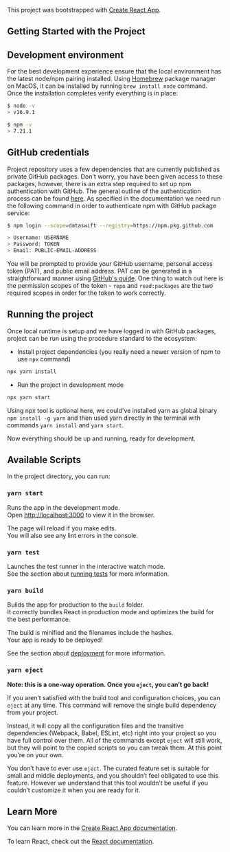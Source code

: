 This project was bootstrapped with [Create React App](https://github.com/facebook/create-react-app).

## Getting Started with the Project

## Development environment

For the best development experience ensure that the local environment has the latest node/npm pairing installed. Using 
[Homebrew](https://brew.sh/) package manager on MacOS, it can be installed by running `brew install node` command. Once 
the installation completes verify everything is in place: 

```bash
$ node -v
> v16.9.1

$ npm -v
> 7.21.1
```

## GitHub credentials

Project repository uses a few dependencies that are currently published as private GitHub packages. Don't worry, you have
been given access to these packages, however, there is an extra step required to set up npm authentication with GitHub.
The general outline of the authentication process can be found [here](https://docs.github.com/en/packages/working-with-a-github-packages-registry/working-with-the-npm-registry#authenticating-with-a-personal-access-token).
As specified in the documentation we need run the following command in order to authenticate npm with GitHub package service:

```bash
$ npm login --scope=dataswift --registry=https://npm.pkg.github.com

> Username: USERNAME
> Password: TOKEN
> Email: PUBLIC-EMAIL-ADDRESS
```

You will be prompted to provide your GitHub username, personal access token (PAT), and public email address. PAT can be 
generated in a straightforward manner using [GitHub's guide](https://docs.github.com/en/authentication/keeping-your-account-and-data-secure/creating-a-personal-access-token).
One thing to watch out here is the permission scopes of the token - `repo` and `read:packages` are the two required 
scopes in order for the token to work correctly.

## Running the project

Once local runtime is setup and we have logged in with GitHub packages, project can be run using the procedure standard
to the ecosystem:

- Install project dependencies (you really need a newer version of npm to use `npx` command)
```bash
npx yarn install
```

- Run the project in development mode
```bash
npx yarn start 
```

Using npx tool is optional here, we could've installed yarn as global binary `npm install -g yarn` and then used yarn 
directly in the terminal with commands `yarn install` and `yarn start`.

Now everything should be up and running, ready for development.

## Available Scripts

In the project directory, you can run:

### `yarn start`

Runs the app in the development mode.<br />
Open [http://localhost:3000](http://localhost:3000) to view it in the browser.

The page will reload if you make edits.<br />
You will also see any lint errors in the console.

### `yarn test`

Launches the test runner in the interactive watch mode.<br />
See the section about [running tests](https://facebook.github.io/create-react-app/docs/running-tests) for more information.

### `yarn build`

Builds the app for production to the `build` folder.<br />
It correctly bundles React in production mode and optimizes the build for the best performance.

The build is minified and the filenames include the hashes.<br />
Your app is ready to be deployed!

See the section about [deployment](https://facebook.github.io/create-react-app/docs/deployment) for more information.

### `yarn eject`

**Note: this is a one-way operation. Once you `eject`, you can’t go back!**

If you aren’t satisfied with the build tool and configuration choices, you can `eject` at any time. This command will remove the single build dependency from your project.

Instead, it will copy all the configuration files and the transitive dependencies (Webpack, Babel, ESLint, etc) right into your project so you have full control over them. All of the commands except `eject` will still work, but they will point to the copied scripts so you can tweak them. At this point you’re on your own.

You don’t have to ever use `eject`. The curated feature set is suitable for small and middle deployments, and you shouldn’t feel obligated to use this feature. However we understand that this tool wouldn’t be useful if you couldn’t customize it when you are ready for it.

## Learn More

You can learn more in the [Create React App documentation](https://facebook.github.io/create-react-app/docs/getting-started).

To learn React, check out the [React documentation](https://reactjs.org/).
